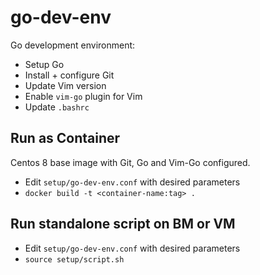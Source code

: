 # go-dev-env
Go development environment:
* Setup Go
* Install + configure Git
* Update Vim version
* Enable `vim-go` plugin for Vim
* Update `.bashrc`

## Run as Container
Centos 8 base image with Git, Go and Vim-Go configured.
* Edit `setup/go-dev-env.conf` with desired parameters
* `docker build -t <container-name:tag> .`

## Run standalone script on BM or VM
* Edit `setup/go-dev-env.conf` with desired parameters
* `source setup/script.sh`
